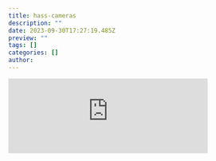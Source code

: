 ```yaml
---
title: hass-cameras
description: ""
date: 2023-09-30T17:27:19.485Z
preview: ""
tags: []
categories: []
author: 
---
```

<iframe src="https://mastodontech.de/@larnius/111155313206743907/embed" class="mastodon-embed" style="max-width: 100%; border: 0" width="400" allowfullscreen="allowfullscreen"></iframe><script src="https://mastodontech.de/embed.js" async="async"></script>
